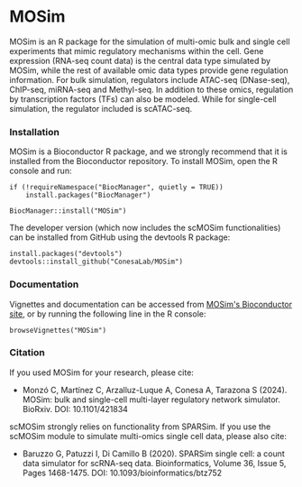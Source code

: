 # MOSim
MOSim is an R package for the simulation of multi-omic bulk and single cell experiments that mimic regulatory mechanisms within the cell. 
Gene expression (RNA-seq count data) is the central data type simulated by MOSim, while the rest of available omic data types 
provide gene regulation information. For bulk simulation, regulators include ATAC-seq (DNase-seq), ChIP-seq, miRNA-seq and Methyl-seq. In addition to these omics, 
regulation by transcription factors (TFs) can also be modeled. While for single-cell simulation, the regulator included is scATAC-seq.

### Installation

MOSim is a Bioconductor R package, and we strongly recommend that it is installed from the Bioconductor repository. 
To install MOSim, open the R console and run:

  ```
  if (!requireNamespace("BiocManager", quietly = TRUE)) 
      install.packages("BiocManager")

  BiocManager::install("MOSim")
  ```

The developer version (which now includes the scMOSim functionalities) can be installed from GitHub using the devtools R package:
	
  ```
  install.packages("devtools")
  devtools::install_github("ConesaLab/MOSim")
  ```

### Documentation

Vignettes and documentation can be accessed from [MOSim's Bioconductor site](http://bioconductor.org/packages/release/bioc/html/MOSim.html), 
or by running the following line in the R console:

	browseVignettes("MOSim")


### Citation

If you used MOSim for your research, please cite:

- Monzó C, Martínez C, Arzalluz-Luque A,  Conesa A, Tarazona S (2024). MOSim: bulk and single-cell multi-layer regulatory network simulator. BioRxiv. DOI: 10.1101/421834
  
scMOSim strongly relies on functionality from SPARSim. If you use the scMOSim module to simulate multi-omics single cell data, please also cite:  
- Baruzzo G, Patuzzi I, Di Camillo B (2020). SPARSim single cell: a count data simulator for scRNA-seq data. Bioinformatics, Volume 36, Issue 5, Pages 1468-1475. DOI: 10.1093/bioinformatics/btz752
